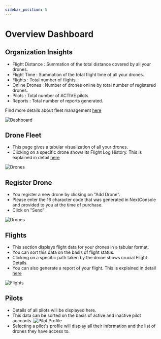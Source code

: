 ```yaml
---
sidebar_position: 5
---
```


# Overview Dashboard

## Organization Insights

- Flight Distance : Summation of the total distance covered by all your drones.
- Flight Time : Summation of the total flight time of all your drones.
- Flights : Total number of flights.
- Online Drones : Number of drones online by total number of registered drones.
- Pilots : Total number of ACTIVE pilots.
- Reports : Total number of reports generated.

Find more details about fleet management [here](/docs/next-console/features/fleet-management.md)  

![Dashboard](./img/dashboard.png)

## Drone Fleet

- This page gives a tabular visualization of all your drones.
- Clicking on a specific drone shows its Flight Log History. This is explained in detail [here](/docs/next-console/features/flight-log-history.md)

![Drones](./img/drones.png)

## Register Drone

- You register a new drone by clicking on "Add Drone".
- Please enter the 16 character code that was generated in NextConsole and provided to you at the time of purchase.
- Click on "Send"

![Drones](./img/register-drone.png)

## Flights

- This section displays flight data for your drones in a tabular format.
- You can sort this data on the basis of flight status.
- Clicking on a specific path taken by the drone shows crucial Flight Details.
- You can also generate a report of your flight. This is explained in detail [here](/docs/next-console/features/report.md)

![Flights](./img/flights.png)

## Pilots

- Details of all pilots will be displayed here.
- This data can be sorted on the basis of active and inactive pilot accounts.
![Pilot Profile](./img/pilot-profile.png)
- Selecting a pilot's profile will display all their information and the list of drones they have access to.
